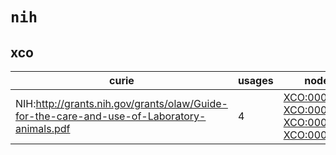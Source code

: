 # `nih`

## xco

| curie                                                                                      |   usages | nodes                                                                                                                                                                                                                                      |
|--------------------------------------------------------------------------------------------|----------|--------------------------------------------------------------------------------------------------------------------------------------------------------------------------------------------------------------------------------------------|
| NIH:http://grants.nih.gov/grants/olaw/Guide-for-the-care-and-use-of-Laboratory-animals.pdf |        4 | [XCO:0000157](http://purl.obolibrary.org/obo/XCO_0000157), [XCO:0000158](http://purl.obolibrary.org/obo/XCO_0000158), [XCO:0000159](http://purl.obolibrary.org/obo/XCO_0000159), [XCO:0000362](http://purl.obolibrary.org/obo/XCO_0000362) |

